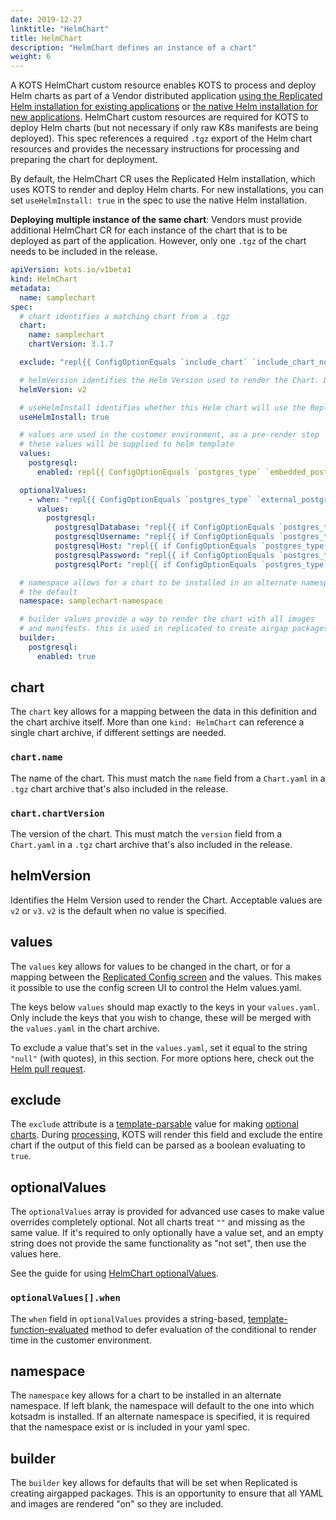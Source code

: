 ```yaml
---
date: 2019-12-27
linktitle: "HelmChart"
title: HelmChart
description: "HelmChart defines an instance of a chart"
weight: 6
---
```


A KOTS HelmChart custom resource enables KOTS to process and deploy Helm charts as part of a Vendor distributed application [using the Replicated Helm installation for existing applications](/vendor/replicated-helm/using-helm-charts/) or [the native Helm installation for new applications](/vendor/native-helm/using-native-helm-charts/). 
HelmChart custom resources are required for KOTS to deploy Helm charts (but not necessary if only raw K8s manifests are being deployed). 
This spec references a required `.tgz` export of the Helm chart resources and provides the necessary instructions for processing and preparing the chart for deployment.

By default, the HelmChart CR uses the Replicated Helm installation, which uses KOTS to render and deploy Helm charts. For new installations, you can set `useHelmInstall: true` in the spec to use the native Helm installation.

**Deploying multiple instance of the same chart**:
Vendors must provide additional HelmChart CR for each instance of the chart that is to be deployed as part of the application. However, only one `.tgz` of the chart needs to be included in the release.


```yaml
apiVersion: kots.io/v1beta1
kind: HelmChart
metadata:
  name: samplechart
spec:
  # chart identifies a matching chart from a .tgz
  chart:
    name: samplechart
    chartVersion: 3.1.7

  exclude: "repl{{ ConfigOptionEquals `include_chart` `include_chart_no`}}"

  # helmVersion identifies the Helm Version used to render the Chart. Default is v2.
  helmVersion: v2

  # useHelmInstall identifies whether this Helm chart will use the Replicated Helm installation (false) or native Helm installation (true). Default is false.
  useHelmInstall: true

  # values are used in the customer environment, as a pre-render step
  # these values will be supplied to helm template
  values:
    postgresql:
      enabled: repl{{ ConfigOptionEquals `postgres_type` `embedded_postgres`}}

  optionalValues:
    - when: "repl{{ ConfigOptionEquals `postgres_type` `external_postgres`}}"
      values:
        postgresql:
          postgresqlDatabase: "repl{{ if ConfigOptionEquals `postgres_type` `external_postgres`}}repl{{ ConfigOption `external_postgres_database`}}repl{{ end}}"
          postgresqlUsername: "repl{{ if ConfigOptionEquals `postgres_type` `external_postgres`}}repl{{ ConfigOption `external_postgres_username`}}repl{{ end}}"
          postgresqlHost: "repl{{ if ConfigOptionEquals `postgres_type` `external_postgres`}}repl{{ ConfigOption `external_postgres_host`}}repl{{ end}}"
          postgresqlPassword: "repl{{ if ConfigOptionEquals `postgres_type` `external_postgres`}}repl{{ ConfigOption `external_postgres_password`}}repl{{ end}}"
          postgresqlPort: "repl{{ if ConfigOptionEquals `postgres_type` `external_postgres`}}repl{{ ConfigOption `external_postgres_port`}}repl{{ end}}"

  # namespace allows for a chart to be installed in an alternate namespace to
  # the default
  namespace: samplechart-namespace

  # builder values provide a way to render the chart with all images
  # and manifests. this is used in replicated to create airgap packages
  builder:
    postgresql:
      enabled: true
```

## chart

The `chart` key allows for a mapping between the data in this definition and the chart archive itself. 
More than one `kind: HelmChart` can reference a single chart archive, if different settings are needed.

### `chart.name`
The name of the chart. 
This must match the `name` field from a `Chart.yaml` in a `.tgz` chart archive that's also included in the release.

### `chart.chartVersion`
The version of the chart. 
This must match the `version` field from a `Chart.yaml` in a `.tgz` chart archive that's also included in the release.

## helmVersion

Identifies the Helm Version used to render the Chart. 
Acceptable values are `v2` or `v3`. `v2` is the default when no value is specified.

## values

The `values` key allows for values to be changed in the chart, or for a mapping between the [Replicated Config screen](/vendor/config/config-screen/) and the values. 
This makes it possible to use the config screen UI to control the Helm values.yaml.

The keys below `values` should map exactly to the keys in your `values.yaml`. 
Only include the keys that you wish to change, these will be merged with the `values.yaml` in the chart archive.

To exclude a value that's set in the `values.yaml`, set it equal to the string `"null"` (with quotes), in this section. 
For more options here, check out the [Helm pull request](https://github.com/helm/helm/pull/2648).

## exclude

The `exclude` attribute is a [template-parsable](/reference/template-functions/contexts/) value for making [optional charts](/vendor/replicated-helm/optional-charts). 
During [processing](/vendor/replicated-helm/helm-processing), KOTS will render this field and exclude the entire chart if the output of this field can be parsed as a boolean evaluating to `true`.

## optionalValues

The `optionalValues` array is provided for advanced use cases to make value overrides completely optional. 
Not all charts treat `""` and missing as the same value. 
If it's required to only optionally have a value set, and an empty string does not provide the same functionality as "not set", then use the values here.

See the guide for using [HelmChart optionalValues](/vendor/replicated-helm/optional-value-keys/).

### `optionalValues[].when`

The `when` field in `optionalValues` provides a string-based, [template-function-evaluated](/reference/template-functions/contexts/) method to defer evaluation of the conditional to render time in the customer environment.

## namespace

The `namespace` key allows for a chart to be installed in an alternate namespace. 
If left blank, the namespace will default to the one into which kotsadm is installed. 
If an alternate namespace is specified, it is required that the namespace exist or is included in your yaml spec.

## builder

The `builder` key allows for defaults that will be set when Replicated is creating airgapped packages. 
This is an opportunity to ensure that all YAML and images are rendered "on" so they are included.
